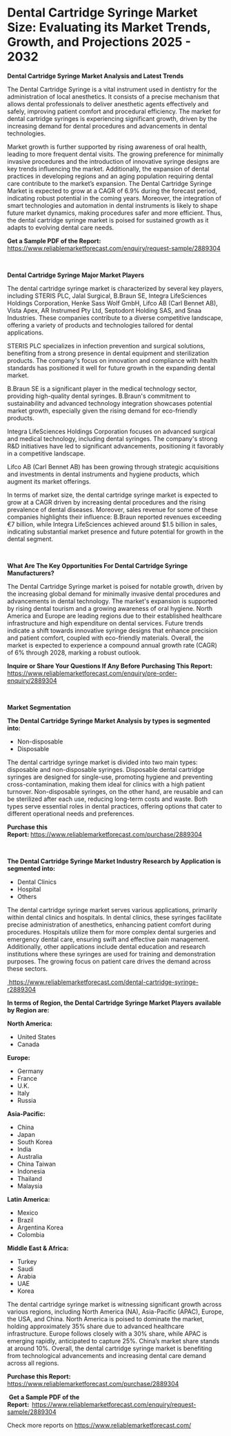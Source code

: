 <p><h1>Dental Cartridge Syringe Market Size: Evaluating its Market Trends, Growth, and Projections 2025 - 2032</h1></p><p><strong>Dental Cartridge Syringe Market Analysis and Latest Trends</strong></p>
<p><p>The Dental Cartridge Syringe is a vital instrument used in dentistry for the administration of local anesthetics. It consists of a precise mechanism that allows dental professionals to deliver anesthetic agents effectively and safely, improving patient comfort and procedural efficiency. The market for dental cartridge syringes is experiencing significant growth, driven by the increasing demand for dental procedures and advancements in dental technologies.</p><p>Market growth is further supported by rising awareness of oral health, leading to more frequent dental visits. The growing preference for minimally invasive procedures and the introduction of innovative syringe designs are key trends influencing the market. Additionally, the expansion of dental practices in developing regions and an aging population requiring dental care contribute to the market’s expansion. The Dental Cartridge Syringe Market is expected to grow at a CAGR of 6.9% during the forecast period, indicating robust potential in the coming years. Moreover, the integration of smart technologies and automation in dental instruments is likely to shape future market dynamics, making procedures safer and more efficient. Thus, the dental cartridge syringe market is poised for sustained growth as it adapts to evolving dental care needs.</p></p>
<p><strong>Get a Sample PDF of the Report:&nbsp;</strong> <a href="https://www.reliablemarketforecast.com/enquiry/request-sample/2889304?utm_campaign=3071&utm_medium=2&utm_source=Github&utm_content=ia&utm_term=14032025&utm_id=dental-cartridge-syringe">https://www.reliablemarketforecast.com/enquiry/request-sample/2889304</a></p>
<p>&nbsp;</p>
<p><strong>Dental Cartridge Syringe Major Market Players</strong></p>
<p><p>The dental cartridge syringe market is characterized by several key players, including STERIS PLC, Jalal Surgical, B.Braun SE, Integra LifeSciences Holdings Corporation, Henke Sass Wolf GmbH, Lifco AB (Carl Bennet AB), Vista Apex, AR Instrumed Pty Ltd, Septodont Holding SAS, and Snaa Industries. These companies contribute to a diverse competitive landscape, offering a variety of products and technologies tailored for dental applications.</p><p>STERIS PLC specializes in infection prevention and surgical solutions, benefiting from a strong presence in dental equipment and sterilization products. The company's focus on innovation and compliance with health standards has positioned it well for future growth in the expanding dental market.</p><p>B.Braun SE is a significant player in the medical technology sector, providing high-quality dental syringes. B.Braun's commitment to sustainability and advanced technology integration showcases potential market growth, especially given the rising demand for eco-friendly products.</p><p>Integra LifeSciences Holdings Corporation focuses on advanced surgical and medical technology, including dental syringes. The company's strong R&D initiatives have led to significant advancements, positioning it favorably in a competitive landscape.</p><p>Lifco AB (Carl Bennet AB) has been growing through strategic acquisitions and investments in dental instruments and hygiene products, which augment its market offerings.</p><p>In terms of market size, the dental cartridge syringe market is expected to grow at a CAGR driven by increasing dental procedures and the rising prevalence of dental diseases. Moreover, sales revenue for some of these companies highlights their influence: B.Braun reported revenues exceeding €7 billion, while Integra LifeSciences achieved around $1.5 billion in sales, indicating substantial market presence and future potential for growth in the dental segment.</p></p>
<p>&nbsp;</p>
<p><strong>What Are The Key Opportunities For Dental Cartridge Syringe Manufacturers?</strong></p>
<p><p>The Dental Cartridge Syringe market is poised for notable growth, driven by the increasing global demand for minimally invasive dental procedures and advancements in dental technology. The market's expansion is supported by rising dental tourism and a growing awareness of oral hygiene. North America and Europe are leading regions due to their established healthcare infrastructure and high expenditure on dental services. Future trends indicate a shift towards innovative syringe designs that enhance precision and patient comfort, coupled with eco-friendly materials. Overall, the market is expected to experience a compound annual growth rate (CAGR) of 6% through 2028, marking a robust outlook.</p></p>
<p><strong>Inquire or Share Your Questions If Any Before Purchasing This Report:</strong> <a href="https://www.reliablemarketforecast.com/enquiry/pre-order-enquiry/2889304?utm_campaign=3071&utm_medium=2&utm_source=Github&utm_content=ia&utm_term=14032025&utm_id=dental-cartridge-syringe">https://www.reliablemarketforecast.com/enquiry/pre-order-enquiry/2889304</a></p>
<p>&nbsp;</p>
<p><strong>Market Segmentation</strong></p>
<p><strong>The Dental Cartridge Syringe Market Analysis by types is segmented into:</strong></p>
<p><ul><li>Non-disposable</li><li>Disposable</li></ul></p>
<p><p>The dental cartridge syringe market is divided into two main types: disposable and non-disposable syringes. Disposable dental cartridge syringes are designed for single-use, promoting hygiene and preventing cross-contamination, making them ideal for clinics with a high patient turnover. Non-disposable syringes, on the other hand, are reusable and can be sterilized after each use, reducing long-term costs and waste. Both types serve essential roles in dental practices, offering options that cater to different operational needs and preferences.</p></p>
<p><strong>Purchase this Report:&nbsp;</strong><a href="https://www.reliablemarketforecast.com/purchase/2889304?utm_campaign=3071&utm_medium=2&utm_source=Github&utm_content=ia&utm_term=14032025&utm_id=dental-cartridge-syringe">https://www.reliablemarketforecast.com/purchase/2889304</a></p>
<p>&nbsp;</p>
<p><strong>The Dental Cartridge Syringe Market Industry Research by Application is segmented into:</strong></p>
<p><ul><li>Dental Clinics</li><li>Hospital</li><li>Others</li></ul></p>
<p><p>The dental cartridge syringe market serves various applications, primarily within dental clinics and hospitals. In dental clinics, these syringes facilitate precise administration of anesthetics, enhancing patient comfort during procedures. Hospitals utilize them for more complex dental surgeries and emergency dental care, ensuring swift and effective pain management. Additionally, other applications include dental education and research institutions where these syringes are used for training and demonstration purposes. The growing focus on patient care drives the demand across these sectors.</p></p>
<p><a href="https://www.reliablemarketforecast.com/dental-cartridge-syringe-r2889304?utm_campaign=3071&utm_medium=2&utm_source=Github&utm_content=ia&utm_term=14032025&utm_id=dental-cartridge-syringe">&nbsp;https://www.reliablemarketforecast.com/dental-cartridge-syringe-r2889304</a></p>
<p><strong>In terms of Region, the Dental Cartridge Syringe Market Players available by Region are:</strong></p>
<p>
    <p> <strong> North America: </strong>
        <ul>
            <li>United States</li>
            <li>Canada</li>
        </ul>
        </p> 
    <p> <strong> Europe: </strong>
        <ul>
            <li>Germany</li>
            <li>France</li>
            <li>U.K.</li>
            <li>Italy</li>
            <li>Russia</li>
        </ul>
        </p> 
    <p> <strong> Asia-Pacific: </strong>
        <ul>
            <li>China</li>
            <li>Japan</li>
            <li>South Korea</li>
            <li>India</li>
            <li>Australia</li>
            <li>China Taiwan</li>
            <li>Indonesia</li>
            <li>Thailand</li>
            <li>Malaysia</li>
        </ul>
        </p> 
    <p> <strong> Latin America: </strong>
        <ul>
            <li>Mexico</li>
            <li>Brazil</li>
            <li>Argentina Korea</li>
            <li>Colombia</li>
        </ul>
        </p> 
    <p> <strong> Middle East & Africa: </strong>
        <ul>
            <li>Turkey</li>
            <li>Saudi</li>
            <li>Arabia</li>
            <li>UAE</li>
            <li>Korea</li>
        </ul>
    </p>
    </p>
<p><p>The dental cartridge syringe market is witnessing significant growth across various regions, including North America (NA), Asia-Pacific (APAC), Europe, the USA, and China. North America is poised to dominate the market, holding approximately 35% share due to advanced healthcare infrastructure. Europe follows closely with a 30% share, while APAC is emerging rapidly, anticipated to capture 25%. China’s market share stands at around 10%. Overall, the dental cartridge syringe market is benefiting from technological advancements and increasing dental care demand across all regions.</p></p>
<p><strong>Purchase this Report: </strong><a href="https://www.reliablemarketforecast.com/purchase/2889304?utm_campaign=3071&utm_medium=2&utm_source=Github&utm_content=ia&utm_term=14032025&utm_id=dental-cartridge-syringe">https://www.reliablemarketforecast.com/purchase/2889304</a></p>
<p>&nbsp;<strong>Get a Sample PDF of the Report:&nbsp;&nbsp;</strong><a href="https://www.reliablemarketforecast.com/enquiry/request-sample/2889304?utm_campaign=3071&utm_medium=2&utm_source=Github&utm_content=ia&utm_term=14032025&utm_id=dental-cartridge-syringe">https://www.reliablemarketforecast.com/enquiry/request-sample/2889304</a></p>
<p><strong></strong></p>
<p>Check more reports on <a href="https://www.reliablemarketforecast.com/?utm_campaign=3071&utm_medium=2&utm_source=Github&utm_content=ia&utm_term=14032025&utm_id=dental-cartridge-syringe">https://www.reliablemarketforecast.com/</a></p>